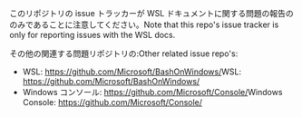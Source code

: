 <span data-ttu-id="32d3f-101">このリポジトリの issue トラッカーが WSL ドキュメントに関する問題の報告ののみであることに注意してください。</span><span class="sxs-lookup"><span data-stu-id="32d3f-101">Note that this repo's issue tracker is only for reporting issues with the WSL docs.</span></span>

<span data-ttu-id="32d3f-102">その他の関連する問題リポジトリの:</span><span class="sxs-lookup"><span data-stu-id="32d3f-102">Other related issue repo's:</span></span>

* <span data-ttu-id="32d3f-103">WSL: https://github.com/Microsoft/BashOnWindows/</span><span class="sxs-lookup"><span data-stu-id="32d3f-103">WSL: https://github.com/Microsoft/BashOnWindows/</span></span>
* <span data-ttu-id="32d3f-104">Windows コンソール: https://github.com/Microsoft/Console/</span><span class="sxs-lookup"><span data-stu-id="32d3f-104">Windows Console: https://github.com/Microsoft/Console/</span></span>
